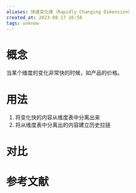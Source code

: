 ```yaml
---
aliases: 快速变化维（Rapidly Changing Dimension）
created_at: 2023-08-17 16:58
tags: unknow
---
```


# 概念

当某个维度的变化非常快的时候，如产品的价格。

# 用法

1. 将变化快的内容从维度表中分离出来
2. 将从维度表中分离出的内容建立历史拉链

# 对比



# 参考文献

